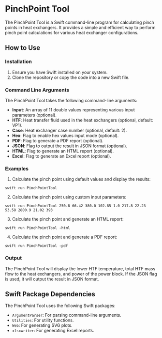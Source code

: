 # PinchPoint Tool

The PinchPoint Tool is a Swift command-line program for calculating pinch points in heat exchangers. It provides a simple and efficient way to perform pinch point calculations for various heat exchanger configurations.

## How to Use

### Installation

1. Ensure you have Swift installed on your system.
2. Clone the repository or copy the code into a new Swift file.

### Command Line Arguments

The PinchPoint Tool takes the following command-line arguments:

- **Input**: An array of 11 double values representing various input parameters (optional).
- **HTF**: Heat transfer fluid used in the heat exchangers (optional, default: VP1).
- **Case**: Heat exchanger case number (optional, default: 2).
- **Hex**: Flag to enable hex values input mode (optional).
- **PDF**: Flag to generate a PDF report (optional).
- **JSON**: Flag to output the result in JSON format (optional).
- **HTML**: Flag to generate an HTML report (optional).
- **Excel**: Flag to generate an Excel report (optional).

### Examples

1. Calculate the pinch point using default values and display the results:

```
swift run PinchPointTool
```

2. Calculate the pinch point using custom input parameters:

```
swift run PinchPointTool 250.8 66.42 380.0 102.85 1.0 217.8 22.23 53.58 2800.9 21.02 393
```

3. Calculate the pinch point and generate an HTML report:

```
swift run PinchPointTool -html
```

4. Calculate the pinch point and generate a PDF report:

```
swift run PinchPointTool -pdf
```

### Output

The PinchPoint Tool will display the lower HTF temperature, total HTF mass flow to the heat exchangers, and power of the power block. If the JSON flag is used, it will output the result in JSON format.

## Swift Package Dependencies

The PinchPoint Tool uses the following Swift packages:

- `ArgumentParser`: For parsing command-line arguments.
- `Utilities`: For utility functions.
- `Web`: For generating SVG plots.
- `xlsxwriter`: For generating Excel reports.
